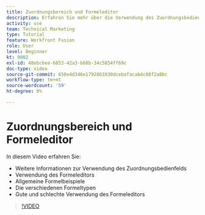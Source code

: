 ```yaml
---
title: Zuordnungsbereich und Formeleditor
description: Erfahren Sie mehr über die Verwendung des Zuordnungsbedienfelds, des Formeleditors und häufige Formelbeispiele in [!DNL Adobe Workfront Fusion].
activity: use
team: Technical Marketing
type: Tutorial
feature: Workfront Fusion
role: User
level: Beginner
kt: 9002
exl-id: 48ebc6ee-6853-42a3-b68b-34c5854ff69c
doc-type: video
source-git-commit: 650e4d346e1792863930dcebafacab4c88f2a8bc
workflow-type: tm+mt
source-wordcount: '59'
ht-degree: 0%

---
```


# Zuordnungsbereich und Formeleditor

In diesem Video erfahren Sie:

* Weitere Informationen zur Verwendung des Zuordnungsbedienfelds
* Verwendung des Formeleditors
* Allgemeine Formelbeispiele
* Die verschiedenen Formeltypen
* Gute und schlechte Verwendung des Formeleditors

>[!VIDEO](https://video.tv.adobe.com/v/335262/?quality=12&learn=on)
